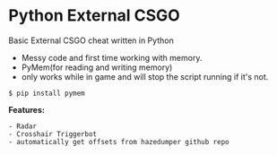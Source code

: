 # Python External CSGO
Basic External CSGO cheat written in Python

- Messy code and first time working with memory.
- PyMem(for reading and writing memory)
- only works while in game and will stop the script running if it's not.

``` $ pip install pymem ```

**Features:**
```
- Radar
- Crosshair Triggerbot
- automatically get offsets from hazedumper github repo
```
